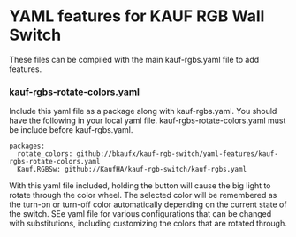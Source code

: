 # YAML features for KAUF RGB Wall Switch

These files can be compiled with the main kauf-rgbs.yaml file to add features.


### kauf-rgbs-rotate-colors.yaml

Include this yaml file as a package along with kauf-rgbs.yaml.  You should have the following in your local yaml file.  kauf-rgbs-rotate-colors.yaml must be include before kauf-rgbs.yaml.
```
packages:
  rotate_colors: github://bkaufx/kauf-rgb-switch/yaml-features/kauf-rgbs-rotate-colors.yaml
  Kauf.RGBSw: github://KaufHA/kauf-rgb-switch/kauf-rgbs.yaml
```

With this yaml file included, holding the button will cause the big light to rotate through the color wheel.  The selected color will be remembered as the turn-on or turn-off color automatically depending on the current state of the switch.  SEe yaml file for various configurations that can be changed with substitutions, including customizing the colors that are rotated through.
